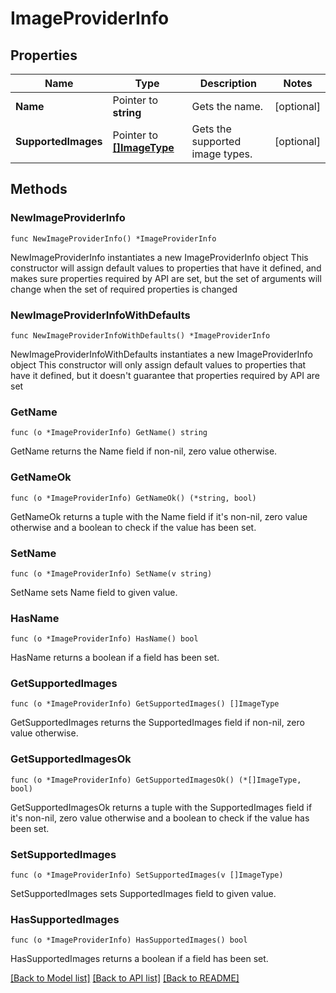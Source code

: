 # ImageProviderInfo

## Properties

Name | Type | Description | Notes
------------ | ------------- | ------------- | -------------
**Name** | Pointer to **string** | Gets the name. | [optional] 
**SupportedImages** | Pointer to [**[]ImageType**](ImageType.md) | Gets the supported image types. | [optional] 

## Methods

### NewImageProviderInfo

`func NewImageProviderInfo() *ImageProviderInfo`

NewImageProviderInfo instantiates a new ImageProviderInfo object
This constructor will assign default values to properties that have it defined,
and makes sure properties required by API are set, but the set of arguments
will change when the set of required properties is changed

### NewImageProviderInfoWithDefaults

`func NewImageProviderInfoWithDefaults() *ImageProviderInfo`

NewImageProviderInfoWithDefaults instantiates a new ImageProviderInfo object
This constructor will only assign default values to properties that have it defined,
but it doesn't guarantee that properties required by API are set

### GetName

`func (o *ImageProviderInfo) GetName() string`

GetName returns the Name field if non-nil, zero value otherwise.

### GetNameOk

`func (o *ImageProviderInfo) GetNameOk() (*string, bool)`

GetNameOk returns a tuple with the Name field if it's non-nil, zero value otherwise
and a boolean to check if the value has been set.

### SetName

`func (o *ImageProviderInfo) SetName(v string)`

SetName sets Name field to given value.

### HasName

`func (o *ImageProviderInfo) HasName() bool`

HasName returns a boolean if a field has been set.

### GetSupportedImages

`func (o *ImageProviderInfo) GetSupportedImages() []ImageType`

GetSupportedImages returns the SupportedImages field if non-nil, zero value otherwise.

### GetSupportedImagesOk

`func (o *ImageProviderInfo) GetSupportedImagesOk() (*[]ImageType, bool)`

GetSupportedImagesOk returns a tuple with the SupportedImages field if it's non-nil, zero value otherwise
and a boolean to check if the value has been set.

### SetSupportedImages

`func (o *ImageProviderInfo) SetSupportedImages(v []ImageType)`

SetSupportedImages sets SupportedImages field to given value.

### HasSupportedImages

`func (o *ImageProviderInfo) HasSupportedImages() bool`

HasSupportedImages returns a boolean if a field has been set.


[[Back to Model list]](../README.md#documentation-for-models) [[Back to API list]](../README.md#documentation-for-api-endpoints) [[Back to README]](../README.md)


